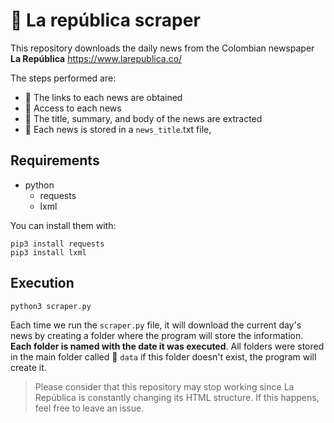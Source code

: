 # 📰 La república scraper

This repository downloads the daily news from the Colombian newspaper **La República** https://www.larepublica.co/

The steps performed are:

- 🔗 The links to each news are obtained
- 📰 Access to each news
- 🧾 The title, summary, and body of the news are extracted
- 📂 Each news is stored in a `news_title`.txt file,



## Requirements
- python
  - requests
  - lxml

You can install them with: 
```
pip3 install requests
pip3 install lxml
```

## Execution
```
python3 scraper.py
```
Each time we run the `scraper.py` file, it will download the current day's news by creating a folder  where the program will store the information. **Each folder is named with the date it was executed**. All folders were stored in the main folder called 📂 `data` if this folder doesn't exist, the program will create it. 


> Please consider that this repository may stop working since La República is constantly changing its HTML structure. If this happens, feel free to leave an issue.